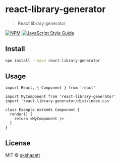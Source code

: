 # react-library-generator

> React library generator

[![NPM](https://img.shields.io/npm/v/react-library-generator.svg)](https://www.npmjs.com/package/react-library-generator) [![JavaScript Style Guide](https://img.shields.io/badge/code_style-standard-brightgreen.svg)](https://standardjs.com)

## Install

```bash
npm install --save react-library-generator
```

## Usage

```tsx
import React, { Component } from 'react'

import MyComponent from 'react-library-generator'
import 'react-library-generator/dist/index.css'

class Example extends Component {
  render() {
    return <MyComponent />
  }
}
```

## License

MIT © [akshaaatt](https://github.com/akshaaatt)
